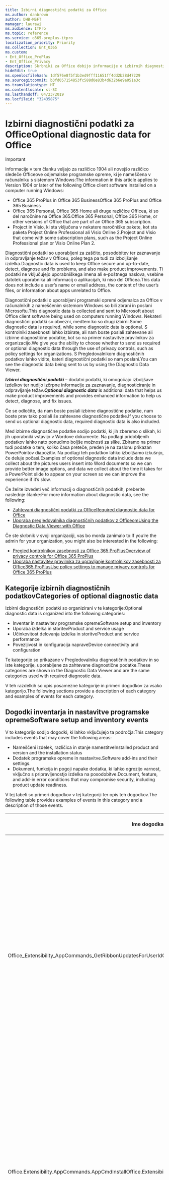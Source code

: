 ```yaml
---
title: Izbirni diagnostični podatki za Office
ms.author: danbrown
author: DHB-MSFT
manager: laurawi
ms.audience: ITPro
ms.topic: reference
ms.service: o365-proplus-itpro
localization_priority: Priority
ms.collection: Ent_O365
ms.custom:
- Ent_Office_ProPlus
- Ent_Office_Privacy
description: Skrbniki za Office dobijo informacije o izbirnih diagnostičnih podatkih v Officeu, vključno z nekaterimi primeri dogodkov.
hideEdit: true
ms.openlocfilehash: 1df576e8f5f1b3ed9fff11651ff4dd2b28d47229
ms.sourcegitcommit: b3fd057154853fc588d0e83b4d632b6e9a051a3c
ms.translationtype: HT
ms.contentlocale: sl-SI
ms.lasthandoff: 04/23/2019
ms.locfileid: "32435875"
---
```

# <a name="optional-diagnostic-data-for-office"></a><span data-ttu-id="19a5f-103">Izbirni diagnostični podatki za Office</span><span class="sxs-lookup"><span data-stu-id="19a5f-103">Optional diagnostic data for Office</span></span>

> [!IMPORTANT]
> <span data-ttu-id="19a5f-104">Informacije v tem članku veljajo za različico 1904 ali novejšo različico sledeče Officeove odjemalske programske opreme, ki je nameščena v računalniku s sistemom Windows:</span><span class="sxs-lookup"><span data-stu-id="19a5f-104">The information in this article applies to Version 1904 or later of the following Office client software installed on a computer running Windows:</span></span>
> - <span data-ttu-id="19a5f-105">Office 365 ProPlus in Office 365 Business</span><span class="sxs-lookup"><span data-stu-id="19a5f-105">Office 365 ProPlus and Office 365 Business</span></span>
> - <span data-ttu-id="19a5f-106">Office 365 Personal, Office 365 Home ali druge različice Officea, ki so del naročnine na Office 365.</span><span class="sxs-lookup"><span data-stu-id="19a5f-106">Office 365 Personal, Office 365 Home, or other versions of Office that are part of an Office 365 subscription.</span></span>
> - <span data-ttu-id="19a5f-107">Project in Visio, ki sta vključena v nekatere naročniške pakete, kot sta paketa Project Online Professional ali Visio Online 2.</span><span class="sxs-lookup"><span data-stu-id="19a5f-107">Project and Visio that come with some subscription plans, such as the Project Online Professional plan or Visio Online Plan 2.</span></span>

<span data-ttu-id="19a5f-108">Diagnostični podatki so uporabljeni za zaščito, posodobitev ter zaznavanje in odpravljanje težav v Officeu, poleg tega pa tudi za izboljšanje izdelka.</span><span class="sxs-lookup"><span data-stu-id="19a5f-108">Diagnostic data is used to keep Office secure and up-to-date, detect, diagnose and fix problems, and also make product improvements.</span></span> <span data-ttu-id="19a5f-109">Ti podatki ne vključujejo uporabniškega imena ali e-poštnega naslova, vsebine datotek uporabnika ali informacij o aplikacijah, ki niso del Officea.</span><span class="sxs-lookup"><span data-stu-id="19a5f-109">This data does not include a user’s name or email address, the content of the user’s files, or information about apps unrelated to Office.</span></span>

<span data-ttu-id="19a5f-110">Diagnostični podatki o uporabljeni programski opremi odjemalca za Office v računalnikih z nameščenim sistemom Windows so bili zbrani in poslani Microsoftu.</span><span class="sxs-lookup"><span data-stu-id="19a5f-110">This diagnostic data is collected and sent to Microsoft about Office client software being used on computers running Windows.</span></span> <span data-ttu-id="19a5f-111">Nekateri diagnostični podatki so obvezni, medtem ko so drugi izbirni.</span><span class="sxs-lookup"><span data-stu-id="19a5f-111">Some diagnostic data is required, while some diagnostic data is optional.</span></span> <span data-ttu-id="19a5f-112">S kontrolniki zasebnosti lahko izbirate, ali nam boste poslali zahtevane ali izbirne diagnostične podatke, kot so na primer nastavitve pravilnikov za organizacijo.</span><span class="sxs-lookup"><span data-stu-id="19a5f-112">We give you the ability to choose whether to send us required or optional diagnostic data through the use of privacy controls, such as policy settings for organizations.</span></span> <span data-ttu-id="19a5f-113">S Pregledovalnikom diagnostičnih podatkov lahko vidite, kateri diagnostični podatki so nam poslani.</span><span class="sxs-lookup"><span data-stu-id="19a5f-113">You can see the diagnostic data being sent to us by using the Diagnostic Data Viewer.</span></span>

<span data-ttu-id="19a5f-114">***Izbirni diagnostični podatki*** – dodatni podatki, ki omogočajo izboljšave izdelkov ter nudijo izčrpne informacije za zaznavanje, diagnosticiranje in odpravljanje težav.</span><span class="sxs-lookup"><span data-stu-id="19a5f-114">***Optional diagnostic data*** is additional data that helps us make product improvements and provides enhanced information to help us detect, diagnose, and fix issues.</span></span>

<span data-ttu-id="19a5f-115">Če se odločite, da nam boste poslali izbirne diagnostične podatke, nam boste prav tako poslali še zahtevane diagnostične podatke.</span><span class="sxs-lookup"><span data-stu-id="19a5f-115">If you choose to send us optional diagnostic data, required diagnostic data is also included.</span></span>

<span data-ttu-id="19a5f-116">Med izbirne diagnostične podatke sodijo podatki, ki jih zberemo o slikah, ki jih uporabniki vstavijo v Wordove dokumente. Na podlagi pridobljenih podatkov lahko nato ponudimo boljše možnosti za slike. Zbiramo na primer tudi podatke o tem, koliko časa preteče, preden je na zaslonu prikazan PowerPointov diapozitiv. Na podlagi teh podatkov lahko izboljšamo izkušnjo, če deluje počasi.</span><span class="sxs-lookup"><span data-stu-id="19a5f-116">Examples of optional diagnostic data include data we collect about the pictures users insert into Word documents so we can provide better image options, and data we collect about the time it takes for a PowerPoint slide to appear on your screen so we can improve the experience if it’s slow.</span></span>

<span data-ttu-id="19a5f-117">Če želite izvedeti več informacij o diagnostičnih podatkih, preberite naslednje članke:</span><span class="sxs-lookup"><span data-stu-id="19a5f-117">For more information about diagnostic data, see the following:</span></span>

- [<span data-ttu-id="19a5f-118">Zahtevani diagnostični podatki za Office</span><span class="sxs-lookup"><span data-stu-id="19a5f-118">Required diagnostic data for Office</span></span>](required-diagnostic-data.md)
- [<span data-ttu-id="19a5f-119">Uporaba pregledovalnika diagnostičnih podatkov z Officeom</span><span class="sxs-lookup"><span data-stu-id="19a5f-119">Using the Diagnostic Data Viewer with Office</span></span>](https://support.office.com/article/cf761ce9-d805-4c60-a339-4e07f3182855)

<span data-ttu-id="19a5f-120">Če ste skrbnik v svoji organizaciji, vas bo morda zanimalo to:</span><span class="sxs-lookup"><span data-stu-id="19a5f-120">If you’re the admin for your organization, you might also be interested in the following:</span></span>

- [<span data-ttu-id="19a5f-121">Pregled kontrolnikov zasebnosti za Office 365 ProPlus</span><span class="sxs-lookup"><span data-stu-id="19a5f-121">Overview of privacy controls for Office 365 ProPlus</span></span>](overview-privacy-controls.md)
- [<span data-ttu-id="19a5f-122">Uporaba nastavitev pravilnika za upravljanje kontrolnikov zasebnosti za Office365 ProPlus</span><span class="sxs-lookup"><span data-stu-id="19a5f-122">Use policy settings to manage privacy controls for Office 365 ProPlus</span></span>](manage-privacy-controls.md)

## <a name="categories-of-optional-diagnostic-data"></a><span data-ttu-id="19a5f-123">Kategorije izbirnih diagnostičnih podatkov</span><span class="sxs-lookup"><span data-stu-id="19a5f-123">Categories of optional diagnostic data</span></span>

<span data-ttu-id="19a5f-124">Izbirni diagnostični podatki so organizirani v te kategorije:</span><span class="sxs-lookup"><span data-stu-id="19a5f-124">Optional diagnostic data is organized into the following categories:</span></span>

- <span data-ttu-id="19a5f-125">Inventar in nastavitev programske opreme</span><span class="sxs-lookup"><span data-stu-id="19a5f-125">Software setup and inventory</span></span>
- <span data-ttu-id="19a5f-126">Uporaba izdelka in storitev</span><span class="sxs-lookup"><span data-stu-id="19a5f-126">Product and service usage</span></span>
- <span data-ttu-id="19a5f-127">Učinkovitost delovanja izdelka in storitve</span><span class="sxs-lookup"><span data-stu-id="19a5f-127">Product and service performance</span></span>
- <span data-ttu-id="19a5f-128">Povezljivost in konfiguracija naprave</span><span class="sxs-lookup"><span data-stu-id="19a5f-128">Device connectivity and configuration</span></span>

<span data-ttu-id="19a5f-129">Te kategorije so prikazane v Pregledovalniku diagnostičnih podatkov in so iste kategorije, uporabljene za zahtevane diagnostične podatke.</span><span class="sxs-lookup"><span data-stu-id="19a5f-129">These categories are shown in the Diagnostic Data Viewer and are the same categories used with required diagnostic data.</span></span>

<span data-ttu-id="19a5f-130">V teh razdelkih so opis posamezne kategorije in primeri dogodkov za vsako kategorijo.</span><span class="sxs-lookup"><span data-stu-id="19a5f-130">The following sections provide a description of each category and examples of events for each category.</span></span>

## <a name="software-setup-and-inventory-events"></a><span data-ttu-id="19a5f-131">Dogodki inventarja in nastavitve programske opreme</span><span class="sxs-lookup"><span data-stu-id="19a5f-131">Software setup and inventory events</span></span>

<span data-ttu-id="19a5f-132">V to kategorijo sodijo dogodki, ki lahko vključujejo ta področja:</span><span class="sxs-lookup"><span data-stu-id="19a5f-132">This category includes events that may cover the following areas:</span></span>

- <span data-ttu-id="19a5f-133">Nameščeni izdelek, različica in stanje namestitve</span><span class="sxs-lookup"><span data-stu-id="19a5f-133">Installed product and version and the installation status</span></span>
- <span data-ttu-id="19a5f-134">Dodatek programske opreme in nastavitve.</span><span class="sxs-lookup"><span data-stu-id="19a5f-134">Software add-ins and their settings.</span></span>
- <span data-ttu-id="19a5f-135">Dokument, funkcija in pogoji napake dodatka, ki lahko ogrozijo varnost, vključno s pripravljenostjo izdelka na posodobitve.</span><span class="sxs-lookup"><span data-stu-id="19a5f-135">Document, feature, and add-in error conditions that may compromise security, including product update readiness.</span></span>

<span data-ttu-id="19a5f-136">V tej tabeli so primeri dogodkov v tej kategoriji ter opis teh dogodkov.</span><span class="sxs-lookup"><span data-stu-id="19a5f-136">The following table provides examples of events in this category and a description of those events.</span></span>

| <span data-ttu-id="19a5f-137">**Ime dogodka**</span><span class="sxs-lookup"><span data-stu-id="19a5f-137">**Event name**</span></span>   | <span data-ttu-id="19a5f-138">**Opis dogodka**</span><span class="sxs-lookup"><span data-stu-id="19a5f-138">**Event description**</span></span>  |
| ---- | ---- |
| <span data-ttu-id="19a5f-139">Office\_Extensibility\_AppCommands\_GetRibbonUpdatesForUserId</span><span class="sxs-lookup"><span data-stu-id="19a5f-139">Office\_Extensibility\_AppCommands\_GetRibbonUpdatesForUserId</span></span> | <span data-ttu-id="19a5f-140">Ta dogodek označuje, ali Word uspešno posodobi trak v Wordovem uporabniškem vmesniku, ko uporabnik spremeni svojo identiteto.</span><span class="sxs-lookup"><span data-stu-id="19a5f-140">This event indicates whether Word successfully updates the Ribbon in the Word User Interface when the user changes their identity.</span></span> <span data-ttu-id="19a5f-141">S tem dogodkom zaznamo napačne nastavitve in druge težave, ki lahko vplivajo na Officeov uporabniški vmesnik.</span><span class="sxs-lookup"><span data-stu-id="19a5f-141">We use this event to detect incorrect setup and other issues that would affect the Office user interface.</span></span> |
| <span data-ttu-id="19a5f-142">Office.Extensibility.AppCommands.AppCmdInstall</span><span class="sxs-lookup"><span data-stu-id="19a5f-142">Office.Extensibility.AppCommands.AppCmdInstall</span></span>   | <span data-ttu-id="19a5f-143">V tem dogodku so informacije o Officeovem dodatku, ki ga je uporabnik namestil, vključno z ID-jem aplikacije, graditvijo in različico operacijskega sistema, uspehom namestitve ter trajanjem namestitve.</span><span class="sxs-lookup"><span data-stu-id="19a5f-143">This event provides information about the Office add-in that the user has installed, including app ID, operating system build and version, success of installation, and duration of install.</span></span>  |

## <a name="product-and-service-usage-events"></a><span data-ttu-id="19a5f-144">Dogodki uporabe izdelka in storitve</span><span class="sxs-lookup"><span data-stu-id="19a5f-144">Product and service usage events</span></span>

<span data-ttu-id="19a5f-145">V to kategorijo sodijo dogodki, ki lahko vključujejo ta področja:</span><span class="sxs-lookup"><span data-stu-id="19a5f-145">This category includes events that may cover the following areas:</span></span>

- <span data-ttu-id="19a5f-146">Uspešnost delovanja aplikacije.</span><span class="sxs-lookup"><span data-stu-id="19a5f-146">Success of application functionality.</span></span> <span data-ttu-id="19a5f-147">Omejeno na odpiranje in zapiranje aplikacije in dokumentov, urejanje datoteke ter skupna raba datoteke (sodelovanje).</span><span class="sxs-lookup"><span data-stu-id="19a5f-147">Limited to opening and closing of the application and documents, file editing, and file sharing (collaboration).</span></span>
- <span data-ttu-id="19a5f-148">Določanje, ali je prišlo do specifičnih dogodkov funkcije, kot sta zagon ali zaustavitev, in funkcije, ki se izvaja.</span><span class="sxs-lookup"><span data-stu-id="19a5f-148">Determination if specific feature events have occurred, such as start or stop, and if feature is running.</span></span>
- <span data-ttu-id="19a5f-149">Officeove funkcije dostopnosti</span><span class="sxs-lookup"><span data-stu-id="19a5f-149">Office accessibility features</span></span>

<span data-ttu-id="19a5f-150">V tej tabeli so primeri dogodkov v tej kategoriji ter opis teh dogodkov.</span><span class="sxs-lookup"><span data-stu-id="19a5f-150">The following table provides examples of events in this category and a description of those events.</span></span>

| <span data-ttu-id="19a5f-151">**Ime dogodka**</span><span class="sxs-lookup"><span data-stu-id="19a5f-151">**Event name**</span></span>   | <span data-ttu-id="19a5f-152">**Opis dogodka**</span><span class="sxs-lookup"><span data-stu-id="19a5f-152">**Event description**</span></span>  |
| ------ | ------- |
| <span data-ttu-id="19a5f-153">Office.Word.Commanding.Highlight</span><span class="sxs-lookup"><span data-stu-id="19a5f-153">Office.Word.Commanding.Highlight</span></span>  | <span data-ttu-id="19a5f-154">Ta dogodek označuje, ali je Word izvedel ukaz za označevanje besedila.</span><span class="sxs-lookup"><span data-stu-id="19a5f-154">This event indicates Word has executed the command to highlight text.</span></span> <span data-ttu-id="19a5f-155">S tem dogodkom zaznamo napake v ukazu za označevanje besedila.</span><span class="sxs-lookup"><span data-stu-id="19a5f-155">We use this event to detect errors in the text-highlight command.</span></span>  |
| <span data-ttu-id="19a5f-156">Office.Translator.AddInLoaded</span><span class="sxs-lookup"><span data-stu-id="19a5f-156">Office.Translator.AddInLoaded</span></span>   | <span data-ttu-id="19a5f-157">Signal obveščanja o izvajanju programa, ki označuje, da je bila funkcija prevajalca uspešno naložena in upodobljena.</span><span class="sxs-lookup"><span data-stu-id="19a5f-157">A heartbeat to indicate that the translator feature has been loaded and rendered successfully.</span></span>  |
| <span data-ttu-id="19a5f-158">Office.Graphics.InsertPictureCommandActivity</span><span class="sxs-lookup"><span data-stu-id="19a5f-158">Office.Graphics.InsertPictureCommandActivity</span></span>  | <span data-ttu-id="19a5f-159">Spremlja uspešnost ali neuspešnost delovanja funkcije »Vstavi sliko«, poleg tega pa poroča podrobnosti o vrstah slik, ki so vstavljene, in iz katerega vira so pridobljene.</span><span class="sxs-lookup"><span data-stu-id="19a5f-159">Tracks the success or failure of the Insert Picture feature, and also reports details of types of pictures inserted and from which source.</span></span>|
| <span data-ttu-id="19a5f-160">Office.PowerPoint.PPT.Desktop.SummaryZoomInsertionRule</span><span class="sxs-lookup"><span data-stu-id="19a5f-160">Office.PowerPoint.PPT.Desktop.SummaryZoomInsertionRule</span></span>   | <span data-ttu-id="19a5f-161">Ta element določa, ali so v dokumentu razdelki, ko uporabnik vstavlja zumiranje povzetka, in ali uporabnik izbriše obstoječe razdelke.</span><span class="sxs-lookup"><span data-stu-id="19a5f-161">This event determines if there are any sections present in a document when the user is inserting Summary Zoom and if the user chooses to delete existing sections.</span></span> |
| <span data-ttu-id="19a5f-162">Office.Security.SecureReaderHost.ProtectedViewValidation</span><span class="sxs-lookup"><span data-stu-id="19a5f-162">Office.Security.SecureReaderHost.ProtectedViewValidation</span></span> | <span data-ttu-id="19a5f-163">Spremlja, kdaj in zakaj je datoteka odprta v zaščitenem pogledu.</span><span class="sxs-lookup"><span data-stu-id="19a5f-163">Tracks when and why a file is opened in Protected View.</span></span> <span data-ttu-id="19a5f-164">Uporabljeno za diagnosticiranje pogojev, zaradi katerih zaščiteni pogled morda ni pravilno sprožen. Na ta način je zagotovljeno pravilno delovanje funkcije.</span><span class="sxs-lookup"><span data-stu-id="19a5f-164">Used to diagnose conditions where Protected View may not be correctly triggered to ensure the feature is working properly.</span></span> |

## <a name="product-and-service-performance-events"></a><span data-ttu-id="19a5f-165">Dogodki delovanja izdelka in storitve</span><span class="sxs-lookup"><span data-stu-id="19a5f-165">Product and service performance events</span></span>

<span data-ttu-id="19a5f-166">V to kategorijo sodijo dogodki, ki lahko vključujejo ta področja:</span><span class="sxs-lookup"><span data-stu-id="19a5f-166">This category includes events that may cover the following areas:</span></span>

- <span data-ttu-id="19a5f-167">Obstaja nepričakovana aplikacija (se zruši) in stanje te aplikacije, ko pride do tega.</span><span class="sxs-lookup"><span data-stu-id="19a5f-167">Unexpected application exits (crashes) and the state of the application when that happens.</span></span>
- <span data-ttu-id="19a5f-168">Slab odzivni čas ali slaba učinkovitost za scenarije, kot sta zagon aplikacije ali odpiranje datoteke.</span><span class="sxs-lookup"><span data-stu-id="19a5f-168">Poor response time or performance for scenarios such as application start up or opening a file.</span></span>
- <span data-ttu-id="19a5f-169">Napake v delovanju funkcije ali uporabniške izkušnje.</span><span class="sxs-lookup"><span data-stu-id="19a5f-169">Errors in functionality of a feature or user experience.</span></span>

<span data-ttu-id="19a5f-170">V tej tabeli so primeri dogodkov v tej kategoriji ter opis teh dogodkov.</span><span class="sxs-lookup"><span data-stu-id="19a5f-170">The following table provides examples of events in this category and a description of those events.</span></span>

| <span data-ttu-id="19a5f-171">**Ime dogodka**</span><span class="sxs-lookup"><span data-stu-id="19a5f-171">**Event name**</span></span>    | <span data-ttu-id="19a5f-172">**Opis dogodka**</span><span class="sxs-lookup"><span data-stu-id="19a5f-172">**Event description**</span></span>   |
| --------------- | -------------- |
| <span data-ttu-id="19a5f-173">Office\_Word\_Word\_CoreSaveTime100ns</span><span class="sxs-lookup"><span data-stu-id="19a5f-173">Office\_Word\_Word\_CoreSaveTime100ns</span></span>     | <span data-ttu-id="19a5f-174">Ta dogodek zabeleži podatke o učinkovitosti dejanja shranjevanja dokumenta v Wordu.</span><span class="sxs-lookup"><span data-stu-id="19a5f-174">This event logs the performance of a document save activity by Word.</span></span> <span data-ttu-id="19a5f-175">S tem dogodkom zaznamo napake in težave z učinkovitostjo delovanja v dejavnosti shranjevanja dokumenta v Wordu.</span><span class="sxs-lookup"><span data-stu-id="19a5f-175">We use this event to detect errors and performance issues in the Word save document activity.</span></span>|
| <span data-ttu-id="19a5f-176">Office.Identity.SignInForWamAccountAad</span><span class="sxs-lookup"><span data-stu-id="19a5f-176">Office.Identity.SignInForWamAccountAad</span></span>  | <span data-ttu-id="19a5f-177">Ta dogodek je poslan, ko je uporabnik vpisan v račun storitve Azure Active Directory s knjižnico Web Account Manager (WAM).</span><span class="sxs-lookup"><span data-stu-id="19a5f-177">This event is sent when a user is signed in to an Azure Active Directory account with Web Account Manager (WAM) library.</span></span> <span data-ttu-id="19a5f-178">Ta dogodek pošlje metapodatke, kot so ime aplikacije, različica aplikacije in koda napake, če dogodek ni uspel.</span><span class="sxs-lookup"><span data-stu-id="19a5f-178">This event sends metadata such as AppName, AppVersion, and ErrorCode if the event failed.</span></span> |
| <span data-ttu-id="19a5f-179">Office.PowerPoint.PPT.Desktop.FileOpen.FirstSlideMasterThumbnailRenderTime</span><span class="sxs-lookup"><span data-stu-id="19a5f-179">Office.PowerPoint.PPT.Desktop.FileOpen.FirstSlideMasterThumbnailRenderTime</span></span> | <span data-ttu-id="19a5f-180">Ta dogodek zbere podatke o času, potrebnem za upodobitev prve sličice matrice v PowerPointu.</span><span class="sxs-lookup"><span data-stu-id="19a5f-180">This event collects the length of time it takes to render the first slide master thumbnail in PowerPoint.</span></span>  |
| <span data-ttu-id="19a5f-181">Office.Extensibility.Diagnostics</span><span class="sxs-lookup"><span data-stu-id="19a5f-181">Office.Extensibility.Diagnostics</span></span>   | <span data-ttu-id="19a5f-182">Ta dogodek nudi splošne diagnostične informacije za Officeove dodatke, kot so poročila o zrušitvi, za odpravljanje napak.</span><span class="sxs-lookup"><span data-stu-id="19a5f-182">This event provides general diagnostic information for Office add-ins, such as crash reports for debugging.</span></span>|

## <a name="device-connectivity-and-configuration-events"></a><span data-ttu-id="19a5f-183">Dogodki povezljivosti in konfiguracije naprave</span><span class="sxs-lookup"><span data-stu-id="19a5f-183">Device connectivity and configuration events</span></span>

<span data-ttu-id="19a5f-184">V to kategorijo sodijo dogodki, ki lahko vključujejo ta področja:</span><span class="sxs-lookup"><span data-stu-id="19a5f-184">This category includes events that may cover the following areas:</span></span>

- <span data-ttu-id="19a5f-185">Stanje omrežne povezave in nastavitve naprave, kot je pomnilnik.</span><span class="sxs-lookup"><span data-stu-id="19a5f-185">Network connection state and device settings, such as memory.</span></span>

<span data-ttu-id="19a5f-186">V tej tabeli so primeri dogodkov v tej kategoriji ter opis teh dogodkov.</span><span class="sxs-lookup"><span data-stu-id="19a5f-186">The following table provides examples of events in this category and a description of those events.</span></span>

| <span data-ttu-id="19a5f-187">**Ime dogodka**</span><span class="sxs-lookup"><span data-stu-id="19a5f-187">**Event name**</span></span>                    | <span data-ttu-id="19a5f-188">**Opis dogodka**</span><span class="sxs-lookup"><span data-stu-id="19a5f-188">**Event description**</span></span>                                                                                                                                                     |
| ------ | ----- |
| <span data-ttu-id="19a5f-189">Office\_Graphics\_ArtViewValidate</span><span class="sxs-lookup"><span data-stu-id="19a5f-189">Office\_Graphics\_ArtViewValidate</span></span> | <span data-ttu-id="19a5f-190">Ta dogodek zabeleži preverjanje rezultatov pogleda grafike, ki podpira uporabniški vmesnik grafike.</span><span class="sxs-lookup"><span data-stu-id="19a5f-190">This event logs validation the results of Graphics View that supports Graphics User Interface.</span></span> <span data-ttu-id="19a5f-191">Z dogodkom zberemo podatke o uporabi in napakah pri upodabljanju grafike.</span><span class="sxs-lookup"><span data-stu-id="19a5f-191">We use the event to collect usage and error data about graphics rendering.</span></span> |
| <span data-ttu-id="19a5f-192">Office.Graphics.ARCExceptionScope</span><span class="sxs-lookup"><span data-stu-id="19a5f-192">Office.Graphics.ARCExceptionScope</span></span> | <span data-ttu-id="19a5f-193">Ta dogodek spremlja napake upodabljanja, ki prihajajo iz mehanizma za upodabljanje.</span><span class="sxs-lookup"><span data-stu-id="19a5f-193">This event tracks rendering failures coming from the rendering engine.</span></span> |
| <span data-ttu-id="19a5f-194">Office.Extensibility.ODPLatency</span><span class="sxs-lookup"><span data-stu-id="19a5f-194">Office.Extensibility.ODPLatency</span></span>   | <span data-ttu-id="19a5f-195">Ta dogodek nudi informacije o povezavi in hitrosti uporabnikovega omrežja.</span><span class="sxs-lookup"><span data-stu-id="19a5f-195">This event provides information about the user’s network connection and speed.</span></span>     |
